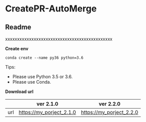 # CreatePR-AutoMerge

## **Readme**
xxxxxxxxxxxxxxxxxxxxxxxxxxxxxxxxxxxxxxxxxxxxx

**Create env**
```
conda create --name py36 python=3.6
```

Tips:
* Please use Python 3.5 or 3.6.
* Please use Conda.


**Download url**

|           | ver 2.1.0 | ver 2.2.0 |
| :-------: | :---------: | :--------------------------: |
| url | https://my_porject_2.1.0 | https://my_porject_2.2.0 |
